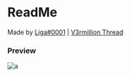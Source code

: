 # ReadMe
Made by [Liga#0001](https://v3rmillion.net/member.php?action=profile&uid=540544) | [V3rmillion Thread](https://v3rmillion.net/showthread.php?pid=8373794#pid8373794)

### Preview
![a](https://external-content.duckduckgo.com/iu/?u=https%3A%2F%2Fi.imgur.com%2FubwEvOw.png)
